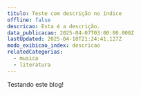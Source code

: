 ```yaml
---
titulo: Teste com descrição no índice
offline: false
descricao: Esta é a descrição.
data_publicacao: 2025-04-07T03:00:00.000Z
lastUpdated: 2025-04-10T21:24:41.127Z
modo_exibicao_index: descricao
relatedCategorias:
  - musica
  - literatura
---
```


Testando este blog!

